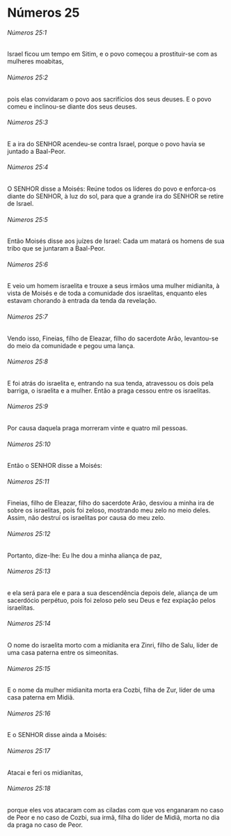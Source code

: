 # Números 25

###### Números 25:1

Israel ficou um tempo em Sitim, e o povo começou a prostituir-se com as mulheres moabitas,

###### Números 25:2

pois elas convidaram o povo aos sacrifícios dos seus deuses. E o povo comeu e inclinou-se diante dos seus deuses.

###### Números 25:3

E a ira do SENHOR acendeu-se contra Israel, porque o povo havia se juntado a Baal-Peor.

###### Números 25:4

O SENHOR disse a Moisés: Reúne todos os líderes do povo e enforca-os diante do SENHOR, à luz do sol, para que a grande ira do SENHOR se retire de Israel.

###### Números 25:5

Então Moisés disse aos juízes de Israel: Cada um matará os homens de sua tribo que se juntaram a Baal-Peor.

###### Números 25:6

E veio um homem israelita e trouxe a seus irmãos uma mulher midianita, à vista de Moisés e de toda a comunidade dos israelitas, enquanto eles estavam chorando à entrada da tenda da revelação.

###### Números 25:7

Vendo isso, Fineias, filho de Eleazar, filho do sacerdote Arão, levantou-se do meio da comunidade e pegou uma lança.

###### Números 25:8

E foi atrás do israelita e, entrando na sua tenda, atravessou os dois pela barriga, o israelita e a mulher. Então a praga cessou entre os israelitas.

###### Números 25:9

Por causa daquela praga morreram vinte e quatro mil pessoas.

###### Números 25:10

Então o SENHOR disse a Moisés:

###### Números 25:11

Fineias, filho de Eleazar, filho do sacerdote Arão, desviou a minha ira de sobre os israelitas, pois foi zeloso, mostrando meu zelo no meio deles. Assim, não destruí os israelitas por causa do meu zelo.

###### Números 25:12

Portanto, dize-lhe: Eu lhe dou a minha aliança de paz,

###### Números 25:13

e ela será para ele e para a sua descendência depois dele, aliança de um sacerdócio perpétuo, pois foi zeloso pelo seu Deus e fez expiação pelos israelitas.

###### Números 25:14

O nome do israelita morto com a midianita era Zinri, filho de Salu, líder de uma casa paterna entre os simeonitas.

###### Números 25:15

E o nome da mulher midianita morta era Cozbi, filha de Zur, líder de uma casa paterna em Midiã.

###### Números 25:16

E o SENHOR disse ainda a Moisés:

###### Números 25:17

Atacai e feri os midianitas,

###### Números 25:18

porque eles vos atacaram com as ciladas com que vos enganaram no caso de Peor e no caso de Cozbi, sua irmã, filha do líder de Midiã, morta no dia da praga no caso de Peor.

